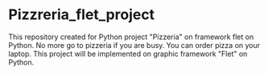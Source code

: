 # Pizzreria_flet_project
This repository created for Python project "Pizzeria" on framework flet on Python.
No more go to pizzeria if you are busy. You can order pizza on your laptop.
This project will be implemented on graphic framework "Flet" on Python. 
